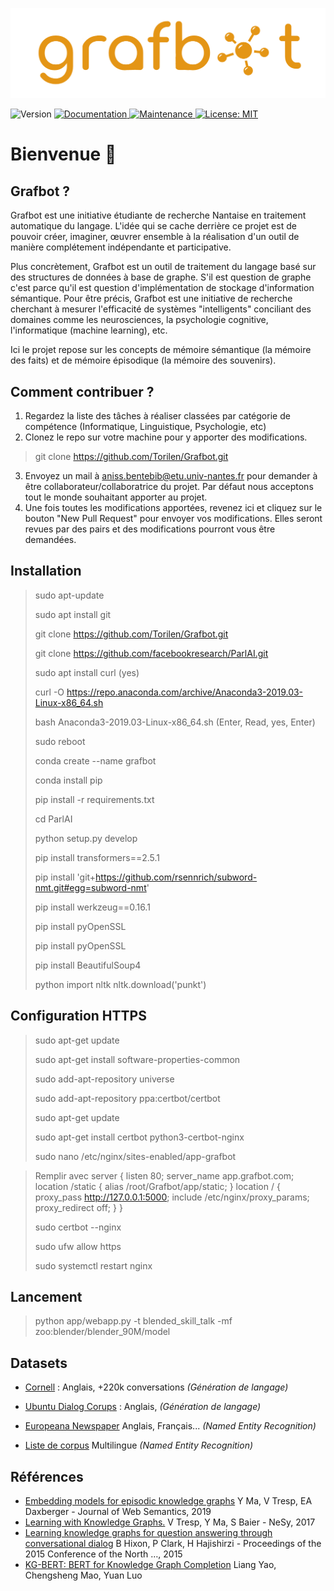 ![logo-grafbot](assets/logo-grafbot.png)

<p>
  <img alt="Version" src="https://img.shields.io/badge/version-1.0.0-blue.svg?cacheSeconds=2592000" />
  <a href="https://github.com/Torilen/Grafbot#readme" target="_blank">
    <img alt="Documentation" src="https://img.shields.io/badge/documentation-yes-brightgreen.svg" />
  </a>
  <a href="https://github.com/Torilen/Grafbot/graphs/commit-activity" target="_blank">
    <img alt="Maintenance" src="https://img.shields.io/badge/Maintained%3F-yes-green.svg" />
  </a>
  <a href="https://github.com/Torilen/Grafbot/blob/master/LICENSE" target="_blank">
    <img alt="License: MIT" src="https://img.shields.io/github/license/Torilen/Grafbot" />
  </a>
</p>

# Bienvenue 👋

## Grafbot ?

Grafbot est une initiative étudiante de recherche Nantaise en traitement automatique du langage. L'idée qui se cache derrière ce projet est de pouvoir créer, imaginer, œuvrer ensemble à la réalisation d'un outil de manière complétement indépendante et participative.  

Plus concrètement, Grafbot est un outil de traitement du langage basé sur des structures de données à base de graphe. S'il est question de graphe c'est parce qu'il est question d'implémentation de stockage d'information sémantique. Pour être précis, Grafbot est une initiative de recherche cherchant à mesurer l'efficacité de systèmes "intelligents" conciliant des domaines comme les neurosciences, la psychologie cognitive, l'informatique (machine learning), etc.

Ici le projet repose sur les concepts de mémoire sémantique (la mémoire des faits) et de mémoire épisodique (la mémoire des souvenirs). 

## Comment contribuer ?

1) Regardez la liste des tâches à réaliser classées par catégorie de compétence (Informatique, Linguistique, Psychologie, etc)
2) Clonez le repo sur votre machine pour y apporter des modifications.

> git clone https://github.com/Torilen/Grafbot.git

3) Envoyez un mail à aniss.bentebib@etu.univ-nantes.fr pour demander à être collaborateur/collaboratrice du projet. Par défaut nous acceptons tout le monde souhaitant apporter au projet.
4) Une fois toutes les modifications apportées, revenez ici et cliquez sur le bouton "New Pull Request" pour envoyer vos modifications. Elles seront revues par des pairs et des modifications pourront vous être demandées.

## Installation
> sudo apt-update
>
> sudo apt install git
>
> git clone https://github.com/Torilen/Grafbot.git
>
> git clone https://github.com/facebookresearch/ParlAI.git
>
> sudo apt install curl (yes)
>
> curl -O https://repo.anaconda.com/archive/Anaconda3-2019.03-Linux-x86_64.sh
>
> bash Anaconda3-2019.03-Linux-x86_64.sh (Enter, Read, yes, Enter)
>
> sudo reboot
>
> conda create --name grafbot
>
> conda install pip
>
> pip install -r requirements.txt
>
> cd ParlAI
>
> python setup.py develop
>
> pip install transformers==2.5.1
>
> pip install 'git+https://github.com/rsennrich/subword-nmt.git#egg=subword-nmt'
>
> pip install werkzeug==0.16.1
>
> pip install pyOpenSSL
>
> pip install pyOpenSSL
>
> pip install BeautifulSoup4
>
> python
> import nltk
> nltk.download('punkt')


## Configuration HTTPS
> sudo apt-get update
>
> sudo apt-get install software-properties-common
>
> sudo add-apt-repository universe
>
> sudo add-apt-repository ppa:certbot/certbot
>
> sudo apt-get update 
>
> sudo apt-get install certbot python3-certbot-nginx
>
> sudo nano /etc/nginx/sites-enabled/app-grafbot

>Remplir avec
> server {
>   listen 80;
>   server_name app.grafbot.com;
>   location /static {
>       alias /root/Grafbot/app/static;
>   }
>   location / {
>       proxy_pass http://127.0.0.1:5000;
>       include /etc/nginx/proxy_params;
>       proxy_redirect off;
>   }  }
>
> sudo certbot --nginx
>
> sudo ufw allow https
>
> sudo systemctl restart nginx
## Lancement

>
> python app/webapp.py -t blended_skill_talk -mf zoo:blender/blender_90M/model
>
## Datasets
* [Cornell](https://www.cs.cornell.edu/~cristian/Cornell_Movie-Dialogs_Corpus.html) : Anglais, +220k conversations _(Génération de langage)_
* [Ubuntu Dialog Corups](https://github.com/rkadlec/ubuntu-ranking-dataset-creator) : Anglais, _(Génération de langage)_

* [Europeana Newspaper](https://github.com/EuropeanaNewspapers/ner-corpora) Anglais, Français... _(Named Entity Recognition)_
* [Liste de corpus](https://github.com/juand-r/entity-recognition-datasets) Multilingue _(Named Entity Recognition)_

## Références
* [Embedding models for episodic knowledge graphs](https://scholar.google.com/scholar_url?url=https://www.sciencedirect.com/science/article/pii/S1570826818300702&hl=fr&sa=T&oi=gsb&ct=res&cd=0&d=5238262037328151074&ei=35ylXuaYBNqIy9YP85eIwAc&scisig=AAGBfm2S2N0AQmRqbobunMAeoxWJA9VR4w) Y Ma, V Tresp, EA Daxberger - Journal of Web Semantics, 2019
* [Learning with Knowledge Graphs.](https://scholar.google.com/scholar_url?url=https://pdfs.semanticscholar.org/f390/56d8cd88d5114273f568a130b6b120b53d06.pdf&hl=fr&sa=T&oi=gsb-ggp&ct=res&cd=0&d=11993380627212960441&ei=Np2lXovKL5XGmAGEgb7YBw&scisig=AAGBfm0wy4yiGonYuUusi3uu-rU-HZNO1A) V Tresp, Y Ma, S Baier - NeSy, 2017
* [Learning knowledge graphs for question answering through conversational dialog](https://scholar.google.com/scholar_url?url=https://www.aclweb.org/anthology/N15-1086.pdf&hl=fr&sa=T&oi=gsb-ggp&ct=res&cd=0&d=15362143584041873561&ei=5pOmXrzMOoGzmAGyv6DwCw&scisig=AAGBfm17I3U4AWHpZw68Dz4iumMY-B3iQA) B Hixon, P Clark, H Hajishirzi - Proceedings of the 2015 Conference of the North …, 2015
* [KG-BERT: BERT for Knowledge Graph Completion](https://arxiv.org/pdf/1909.03193.pdf) Liang Yao, Chengsheng Mao, Yuan Luo
